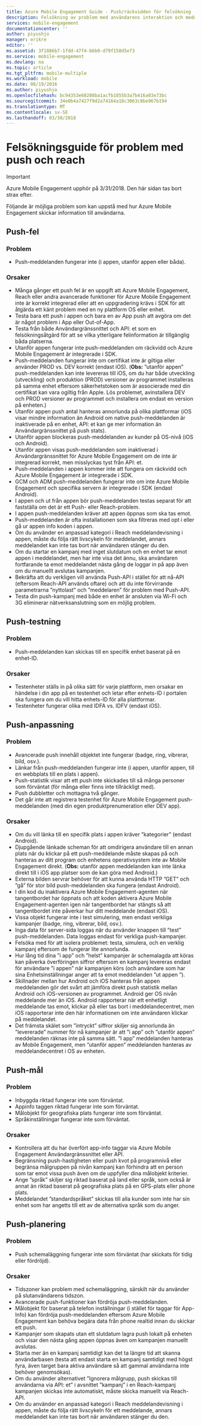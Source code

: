 ```yaml
---
title: Azure Mobile Engagement Guide - Push/räckvidden för felsökning
description: Felsökning av problem med användarens interaktion och meddelanden i Azure Mobile Engagement
services: mobile-engagement
documentationcenter: ''
author: piyushjo
manager: erikre
editor: ''
ms.assetid: 3f1886b7-1fdd-47f4-b6b0-d79f158d5ef3
ms.service: mobile-engagement
ms.devlang: na
ms.topic: article
ms.tgt_pltfrm: mobile-multiple
ms.workload: mobile
ms.date: 08/19/2016
ms.author: piyushjo
ms.openlocfilehash: bc94353e60288ba1acfb1855b3a7b416a03e73bc
ms.sourcegitcommit: 34e0b4a7427f9d2a74164a18c3063c8be967b194
ms.translationtype: MT
ms.contentlocale: sv-SE
ms.lasthandoff: 03/30/2018
---
```

# <a name="troubleshooting-guide-for-push-and-reach-issues"></a>Felsökningsguide för problem med push och reach
> [!IMPORTANT]
> Azure Mobile Engagement upphör på 3/31/2018. Den här sidan tas bort strax efter.
> 

Följande är möjliga problem som kan uppstå med hur Azure Mobile Engagement skickar information till användarna.

## <a name="push-failures"></a>Push-fel
### <a name="issue"></a>Problem
* Push-meddelanden fungerar inte (i appen, utanför appen eller båda).

### <a name="causes"></a>Orsaker
* Många gånger ett push fel är en uppgift att Azure Mobile Engagement, Reach eller andra avancerade funktioner för Azure Mobile Engagement inte är korrekt integrerad eller att en uppgradering krävs i SDK för att åtgärda ett känt problem med en ny plattform OS eller enhet.
* Testa bara ett push i appen och bara en av App push att avgöra om det är något problem i App eller Out-of-App.
* Testa från både Användargränssnittet och API: et som en felsökningsåtgärd för att se vilka ytterligare felinformation är tillgänglig båda platserna.
* Utanför appen fungerar inte push-meddelanden om räckvidd och Azure Mobile Engagement är integrerade i SDK.
* Push-meddelanden fungerar inte om certifikat inte är giltiga eller använder PROD vs. DEV korrekt (endast iOS). (**Obs:** ”utanför appen” push-meddelanden kan inte levereras till iOS, om du har både utveckling (utveckling) och produktion (PROD) versioner av programmet installeras på samma enhet eftersom säkerhetstoken som är associerade med din certifikat kan vara ogiltig från Apple. Lös problemet, avinstallera DEV och PROD versioner av programmet och installera om endast en version på enheten.)
* Utanför appen push antal hanteras annorlunda på olika plattformar (iOS visar mindre information än Android om native push-meddelanden är inaktiverade på en enhet, API: et kan ge mer information än Användargränssnittet på push stats).
* Utanför appen blockeras push-meddelanden av kunder på OS-nivå (iOS och Android).
* Utanför appen visas push-meddelanden som inaktiverad i Användargränssnittet för Azure Mobile Engagement om de inte är integrerad korrekt, men misslyckas tyst från API: et.
* Push-meddelanden i appen kommer inte att fungera om räckvidd och Azure Mobile Engagement är integrerade i SDK.
* GCM och ADM push-meddelanden fungerar inte om inte Azure Mobile Engagement och specifika servern är integrerade i SDK (endast Android).
* I appen och ut från appen bör push-meddelanden testas separat för att fastställa om det är ett Push- eller Reach-problem.
* I appen push-meddelanden kräver att appen öppnas som ska tas emot.
* Push-meddelanden är ofta installationen som ska filtreras med opt i eller gå ur appen info koden i appen.
* Om du använder en anpassad kategori i Reach meddelandevisning i appen, måste du följa rätt livscykeln för meddelandet, annars meddelandet kan inte tas bort när användaren stänger du den.
* Om du startar en kampanj med inget slutdatum och en enhet tar emot appen i meddelandet, men har inte visa det ännu, ska användaren fortfarande ta emot meddelandet nästa gång de loggar in på app även om du manuellt avslutas kampanjen.
* Bekräfta att du verkligen vill använda Push-API i stället för att nå-API (eftersom Reach-API används oftare) och att du inte förvirrande parametrarna ”nyttolast” och ”meddelaren” för problem med Push-API.
* Testa din push-kampanj med både en enhet är ansluten via Wi-Fi och 3G eliminerar nätverksanslutning som en möjlig problem.

## <a name="push-testing"></a>Push-testning
### <a name="issue"></a>Problem
* Push-meddelanden kan skickas till en specifik enhet baserat på en enhet-ID.

### <a name="causes"></a>Orsaker
* Testenheter ställs in på olika sätt för varje plattform, men orsakar en händelse i din app på en testenhet och letar efter enhets-ID i portalen ska fungera om du vill hitta enhets-ID för alla plattformar.
* Testenheter fungerar olika med IDFA vs. IDFV (endast iOS).

## <a name="push-customization"></a>Push-anpassning
### <a name="issue"></a>Problem
* Avancerade push innehåll objektet inte fungerar (badge, ring, vibrerar, bild, osv.).
* Länkar från push-meddelanden fungerar inte (i appen, utanför appen, till en webbplats till en plats i appen).
* Push-statistik visar att ett push inte skickades till så många personer som förväntat (för många eller finns inte tillräckligt med).
* Push dubbletter och mottagna två gånger.
* Det går inte att registrera testenhet för Azure Mobile Engagement push-meddelanden (med din egen produktprenumeration eller DEV app).

### <a name="causes"></a>Orsaker
* Om du vill länka till en specifik plats i appen kräver ”kategorier” (endast Android).
* Djupgående länkade scheman för att omdirigera användare till en annan plats när du klickar på ett push-meddelande måste skapas på och hanteras av ditt program och enhetens operativsystem inte av Mobile Engagement direkt. (**Obs:** utanför appen meddelanden kan inte länka direkt till i iOS app platser som de kan göra med Android.)
* Externa bilden servrar behöver för att kunna använda HTTP ”GET” och ”gå” för stor bild push-meddelanden ska fungera (endast Android).
* I din kod du inaktivera Azure Mobile Engagement-agenten när tangentbordet har öppnats och att koden aktivera Azure Mobile Engagement-agenten igen när tangentbordet har stängts så att tangentbordet inte påverkar hur ditt meddelande (endast iOS).
* Vissa objekt fungerar inte i test simulering, men endast verkliga kampanjer (badge, ring, vibrerar, bild, osv.).
* Inga data för server-sida loggas när du använder knappen till ”test” push-meddelanden. Data loggas endast för verkliga push-kampanjer.
* Felsöka med för att isolera problemet: testa, simulera, och en verklig kampanj eftersom de fungerar lite annorlunda.
* Hur lång tid dina ”i app” och ”helst” kampanjer är schemalagda att köras kan påverka överföringen siffror eftersom en kampanj levereras endast för användare ”i appen” när kampanjen körs (och användare som har sina Enhetsinställningar anger att ta emot meddelanden ”ut appen ”).
* Skillnader mellan hur Android och iOS hanteras från appen meddelanden gör det svårt att jämföra direkt push statistik mellan Android och iOS-versionen av programmet. Android ger OS nivån meddelande mer än iOS. Android rapporterar när ett enhetligt meddelande tas emot, klickar på eller tas bort i meddelandecentret, men iOS rapporterar inte den här informationen om inte användaren klickar på meddelandet. 
* Det främsta skälet som ”intryckt” siffror skiljer sig annorlunda än ”levererade” nummer för nå kampanjer är att ”i app” och ”utanför appen” meddelanden räknas inte på samma sätt. ”I app” meddelanden hanteras av Mobile Engagement, men ”utanför appen” meddelanden hanteras av meddelandecentret i OS av enheten.

## <a name="push-targeting"></a>Push-mål
### <a name="issue"></a>Problem
* Inbyggda riktad fungerar inte som förväntat.
* Appinfo taggen riktad fungerar inte som förväntat.
* Målobjekt för geografiska plats fungerar inte som förväntat.
* Språkinställningar fungerar inte som förväntat.

### <a name="causes"></a>Orsaker
* Kontrollera att du har överfört app-info taggar via Azure Mobile Engagement Användargränssnittet eller API.
* Begränsning push-hastigheten eller push kvot på programnivå eller begränsa målgruppen på nivån kampanj kan förhindra att en person som tar emot vissa push även om de uppfyller dina målobjekt kriterier. 
* Ange ”språk” skiljer sig riktad baserat på land eller språk, som också är annat än riktad baserat på geografiska plats på en GPS-plats eller phone plats.
* Meddelandet ”standardspråket” skickas till alla kunder som inte har sin enhet som har angetts till ett av de alternativa språk som du anger.

## <a name="push-scheduling"></a>Push-planering
### <a name="issue"></a>Problem
* Push schemaläggning fungerar inte som förväntat (har skickats för tidig eller fördröjd).

### <a name="causes"></a>Orsaker
* Tidszoner kan problem med schemaläggning, särskilt när du använder på slutanvändarens tidszon.
* Avancerade push-funktioner kan fördröja push-meddelanden.
* Målobjekt för baserat på telefon inställningar (i stället för taggar för App-Info) kan fördröja push-meddelanden eftersom Azure Mobile Engagement kan behöva begära data från phone realtid innan du skickar ett push.
* Kampanjer som skapats utan ett slutdatum lagra push lokalt på enheten och visar den nästa gång appen öppnas även om kampanjen manuellt avslutas.
* Starta mer än en kampanj samtidigt kan det ta längre tid att skanna användarbasen (testa att endast starta en kampanj samtidigt med högst fyra, även target bara aktiva användare så att gammal användarna inte behöver genomsökas).
* Om du använder alternativet ”Ignorera målgrupp, push skickas till användarna via API: et” i avsnittet ”kampanj” i en Reach-kampanj kampanjen skickas inte automatiskt, måste skicka manuellt via Reach-API.
* Om du använder en anpassad kategori i Reach meddelandevisning i appen, måste du följa rätt livscykeln för ett meddelande, annars meddelandet kan inte tas bort när användaren stänger du den.

